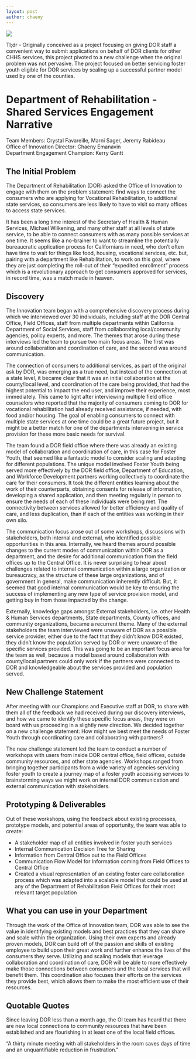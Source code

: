 ```yaml
---
layout: post
author: chaeny
---
```

<img src="../assets/images/Speed Geeking Visual - DOR.png"/>
<br/>

Tl;dr - Originally conceived as a project focusing on giving DOR staff a convenient way to submit applications on behalf of DOR clients for other CHHS services, this project pivoted to a new challenge when the original problem was not pervasive. The project focused on better servicing foster youth eligible for DOR services by scaling up a successful partner model used by one of the counties.

<h1 class="jumbotron">Department of Rehabilitation -  Shared Services Engagement Narrative
</h1>

<p>Team Members: Crystal Favareille, Marni Sager, Jeremy Rabideau<br />
Office of Innovation Director: Chaeny Emanavin<br />
Department Engagement Champion: Kerry Gantt
</p>

<h2>The Initial Problem</h2>
<p>The Department of Rehabilitation (DOR) asked the Office of Innovation to engage with them on the problem statement: find ways to connect the consumers who are applying for Vocational Rehabilitation, to additional state services, so consumers are less likely to have to visit so many offices to access state services.</p>

<p>It has been a long time interest of the Secretary of Health & Human Services, Michael Wilkening, and many other staff at all levels of state service, to be able to connect consumers with as many possible services at one time. It seems like a no-brainer to want to streamline the potentially bureaucratic application process for Californians in need, who don’t often have time to wait for things like food, housing, vocational services, etc. but, pairing with a department like Rehabilitation, to work on this goal, where they are just completing the roll-out of their “expedited enrollment” process which is a revolutionary approach to get consumers approved for services, in record time, was a match made in heaven.
</p>

<h2>Discovery</h2>
<p>The Innovation team began with a comprehensive discovery process during which we interviewed over 30 individuals, including staff at the DOR Central Office, Field Offices, staff from multiple departments within California Department of Social Services, staff from collaborating local/community agencies, policy experts, and more. The themes that arose during these interviews led the team to pursue two main focus areas. The first was around collaboration and coordination of care, and the second was around communication.</p>

<p>The connection of consumers to additional services, as part of the original ask by DOR, was emerging as a true need, but instead of the connection at a state level, it became clear that it was an initial collaboration at the county/local level, and coordination of the care being provided, that had the highest potential to impact the end user, and improve their experience, most immediately. This came to light after interviewing multiple field office counselors who reported that the majority of consumers coming to DOR for vocational rehabilitation had already received assistance, if needed, with food and/or housing. The goal of enabling consumers to connect with multiple state services at one time could be a great future project, but it might be a better match for one of the departments intervening in service provision for these more basic needs for survival.</p>

<p>The team found a DOR field office where there was already an existing model of collaboration and coordination of care, in this case for Foster Youth, that seemed like a fantastic model to consider scaling and adapting for different populations. The unique model involved Foster Youth being served more effectively by the DOR field office, Department of Education, and Workforce Development partners working collectively to coordinate the care for their consumers. It took the different entities learning about the work of their counterparts, obtaining consents for release of information, developing a shared application, and then meeting regularly in person to ensure the needs of each of these individuals were being met. The connectivity between services allowed for better efficiency and quality of care, and less duplication, than if each of the entities was working in their own silo.</p>

<p>The communication focus arose out of some workshops, discussions with stakeholders, both internal and external, who identified possible opportunities in this area.  Internally, we heard themes around possible changes to the current modes of communication within DOR as a department, and the desire for additional communication from the field offices up to the Central Office. It is never surprising to hear about challenges related to internal communication within a large organization or bureaucracy, as the structure of these large organizations, and of government in general, make communication inherently difficult. But, it seemed that good internal communication would be key to ensuring the success of implementing any new type of service provision model, and getting buy in from those impacted by the change.</p>

<p>Externally, knowledge gaps amongst External stakeholders, i.e. other Health & Human Services departments, State departments, County offices, and community organizations, became a recurrent theme. Many of the external stakeholders the team interviewed were unaware of DOR as a possible service provider, either due to the fact that they didn’t know DOR existed, they didn’t know the population served by DOR or were unaware of the specific services provided. This was going to be an important focus area for the team as well, because a model based around collaboration with county/local partners could only work if the partners were connected to DOR and knowledgeable about the services provided and population served.
</p>

<h2>New Challenge Statement</h2>
<p>After meeting with our Champions and Executive staff at DOR, to share with them all of the feedback we had received during our discovery interviews, and how we came to identify these specific focus areas, they were on board with us proceeding in a slightly new direction. We decided together on a new challenge statement: How might we best meet the needs of Foster Youth through coordinating care and collaborating with partners?</p>

<p>The new challenge statement led the team to conduct a number of workshops with users from inside DOR central office, field offices, outside community resources, and other state agencies. Workshops ranged from bringing together participants from a wide variety of agencies servicing foster youth to create a journey map of a foster youth accessing services to brainstorming ways we might work on internal DOR communication and external communication with stakeholders.
</p>

<h2>Prototyping & Deliverables</h2>
<p>Out of these workshops, using the feedback about existing processes, prototype models, and potential areas of opportunity, the team was able to create:</p>
<ul><li>A stakeholder map of all entities involved in foster youth services</li>
<li>Internal Communication Decision Tree for Sharing</li> <li>Information from Central Office out to the Field Offices</li>
<li>Communication Flow Model for Information coming from Field Offices to Central Office</li>
<li>Created a visual representation of an existing foster care collaboration process which was adapted into a scalable model that could be used at any of the Department of Rehabilitation Field Offices for their most relevant target population</li></ul>

<h2>What you can use in your Department</h2>
<p>Through the work of the Office of Innovation team, DOR was able to see the value in identifying existing models and best practices that they can share and scale within the organization. Using their own experts and already proven models, DOR can build off of the passion and skills of existing employee to build upon their great work and further enhance the lives of the consumers they serve. Utilizing and scaling models that leverage collaboration and coordination of care, DOR will be able to more effectively make those connections between consumers and the local services that will benefit them. This coordination also focuses their efforts on the services they provide best, which allows them to make the most efficient use of their resources.</p>


<h2>Quotable Quotes</h2>
<p>Since leaving DOR less than a month ago, the OI team has heard that there are new local connections to community resources that have been established and are flourishing in at least one of the local field offices.</p>

<p>“A thirty minute meeting with all stakeholders in the room saves days of time and an unquantifiable reduction in frustration.”</p>
